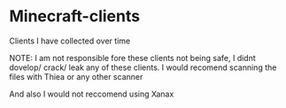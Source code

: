 # Minecraft-clients
Clients I have collected over time

NOTE: I am not responsible fore these clients not being safe, I didnt dovelop/ crack/ leak any of these clients. I would recomend scanning the files with Thiea or
any other scanner

And also I would not reccomend using Xanax
